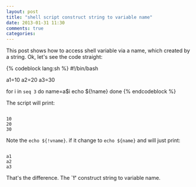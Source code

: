 ```yaml
---
layout: post
title: "shell script construct string to variable name"
date: 2013-01-31 11:30
comments: true
categories: 
---
```


This post shows how to access shell variable via a name, which created by a string. Ok, let's see the code straight:

{% codeblock lang:sh %}
#!/bin/bash

a1=10
a2=20
a3=30

for i in `seq 3`
do
        name=a$i
        echo ${!name}
done
{% endcodeblock %}

The script will print:

<code>
10  
20  
30  
</code>

Note the `echo ${!vname}`. if it change to `echo ${name}` and will just print:

<code>
a1  
a2  
a3  
</code>

That's the difference. The **`!'** construct string to variable name.

